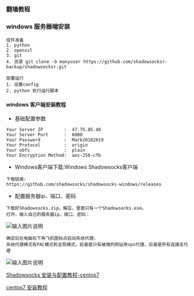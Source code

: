 ### 翻墙教程

### windows 服务器端安装
```text
组件准备
1. python
2. openssl
3. git 
4. 资源 git clone -b manyuser https://github.com/shadowsocksr-backup/shadowsocksr.git

部署运行
1. 设置config
2. python 执行运行脚本
```


#### windows 客户端安装教程

* 基础配置参数
```text
Your Server IP        :  47.75.85.48
Your Server Port      :  6000
Your Password         :  Mark20182019
Your Protocol         :  origin
Your obfs             :  plain
Your Encryption Method:  aes-256-cfb
```

* Windows客户端下载:Windows Shadowsocks客户端
```text
下载链接:
https://github.com/shadowsocks/shadowsocks-windows/releases
```
* 配置服务器ip、端口、密码
```text
下载好Shadowsocks.zip，解压，里面只有一个Shadowsocks.exe。
打开，输入自己的服务器ip、端口、密码：
```
![输入图片说明](https://github.com/qccr-twl2123/springcloud/blob/master/images/afanqian1.png "在这里输入图片标题")

```text
确定后在电脑右下角飞机图标点启动系统代理，
系统代理模式有PAC模式和全局模式，前者是只有被墙的网站用vps代理，后者是所有连接走代理
```
![输入图片说明](https://github.com/qccr-twl2123/springcloud/blob/master/images/afanqiang2.png "在这里输入图片标题")

[Shadowsocks 安装与配置教程-centos7](https://xfabs.github.io/2016/08/02/shadowsocks/)

[centos7 安装教程](https://my.oschina.net/u/2663124/blog/1551299)

